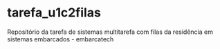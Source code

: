 # tarefa_u1c2filas
Repositório da tarefa de sistemas multitarefa com filas da residência em sistemas embarcados - embarcatech
